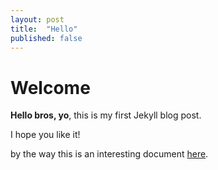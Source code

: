 ```yaml
---
layout: post
title:  "Hello"
published: false
---
```


# Welcome

**Hello bros, yo**, this is my first Jekyll blog post.

I hope you like it!

by the way this is an interesting document [here](/assets/waves_interesting_facts.pdf).


